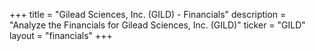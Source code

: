+++
title = "Gilead Sciences, Inc. (GILD) - Financials"
description = "Analyze the Financials for Gilead Sciences, Inc. (GILD)"
ticker = "GILD"
layout = "financials"
+++

